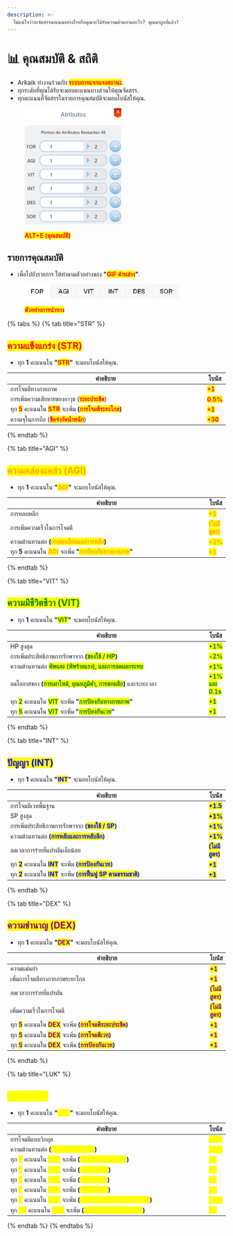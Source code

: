 ```yaml
---
description: >-
  ไม่แน่ใจว่าจะจัดสรรคะแนนอย่างไรหรือคุณจะได้รับความต้านทานอะไร? คุณมาถูกที่แล้ว!
---
```


# 📊 คุณสมบัติ & สถิติ

* Arkaik ทำงานร่วมกับ <mark style="color:red;">**ระบบการแจกแจงสถานะ**</mark>.
* ทุกระดับที่คุณได้รับจะมอบคะแนนบางส่วนให้คุณจัดสรร.
* ทุกคะแนนที่จัดสรรในรายการคุณสมบัติจะมอบโบนัสให้คุณ.

<figure><img src="../.gitbook/assets/44111.png" alt="" width="223"><figcaption><p><mark style="color:red;"><strong>ALT+E (คุณสมบัติ)</strong></mark></p></figcaption></figure>

## **รายการคุณสมบัติ**

* เพื่อไปยังรายการ ให้ทำตามตัวอย่างของ **"**<mark style="color:red;">**GIF ด้านล่าง**</mark>**"**.

<figure><img src="../.gitbook/assets/4441111 (1).gif" alt=""><figcaption><p><mark style="color:red;"><strong>ตัวอย่างการนำทาง</strong></mark></p></figcaption></figure>

{% tabs %}
{% tab title="STR" %}
## <mark style="color:red;">**ความแข็งแกร่ง (STR)**</mark>

* ทุก **1** คะแนนใน **"**<mark style="color:red;">**STR**</mark>**"** จะมอบโบนัสให้คุณ.

<table><thead><tr><th width="512">คำอธิบาย</th><th>โบนัส</th></tr></thead><tbody><tr><td>การโจมตีทางกายภาพ</td><td><mark style="color:red;"><strong>+1</strong></mark></td></tr><tr><td>การเพิ่มความเสียหายของอาวุธ (<mark style="color:red;"><strong>ระยะประชิด</strong></mark>)</td><td><mark style="color:red;"><strong>0.5%</strong></mark></td></tr><tr><td>ทุก <mark style="color:red;"><strong>5</strong></mark> คะแนนใน <mark style="color:red;"><strong>STR</strong></mark> จะเพิ่ม <strong>(</strong><mark style="color:red;"><strong>การโจมตีระยะไกล</strong></mark><strong>)</strong></td><td><mark style="color:red;"><strong>+1</strong></mark></td></tr><tr><td>ความจุในการถือ (<mark style="color:red;"><strong>ขีดจำกัดน้ำหนัก</strong></mark>)</td><td><mark style="color:red;"><strong>+30</strong></mark></td></tr></tbody></table>
{% endtab %}

{% tab title="AGI" %}
## <mark style="color:orange;">**ความคล่องแคล่ว (AGI)**</mark>

* ทุก **1** คะแนนใน **"**<mark style="color:orange;">**AGI**</mark>**"** จะมอบโบนัสให้คุณ.

<table><thead><tr><th width="546">คำอธิบาย</th><th>โบนัส</th></tr></thead><tbody><tr><td>การหลบหลีก</td><td><mark style="color:orange;"><strong>+1</strong></mark></td></tr><tr><td>การเพิ่มความเร็วในการโจมตี</td><td><mark style="color:orange;"><strong>(ไม่มีสูตร)</strong></mark></td></tr><tr><td>ความต้านทานต่อ <strong>(</strong><mark style="color:orange;"><strong>การตกเลือดและการหลับ</strong></mark><strong>)</strong></td><td><mark style="color:orange;"><strong>+1%</strong></mark></td></tr><tr><td>ทุก <strong>5</strong> คะแนนใน <mark style="color:orange;"><strong>AGI</strong></mark> จะเพิ่ม <strong>"</strong><mark style="color:orange;"><strong>การป้องกันทางกายภาพ</strong></mark><strong>"</strong></td><td><mark style="color:orange;"><strong>+1</strong></mark></td></tr></tbody></table>
{% endtab %}

{% tab title="VIT" %}
## <mark style="color:green;">**ความมีชีวิตชีวา (VIT)**</mark>

* ทุก **1** คะแนนใน **"**<mark style="color:green;">**VIT**</mark>**"** จะมอบโบนัสให้คุณ.

<table><thead><tr><th width="544">คำอธิบาย</th><th>โบนัส</th></tr></thead><tbody><tr><td>HP สูงสุด</td><td><mark style="color:green;"><strong>+1%</strong></mark></td></tr><tr><td>การเพิ่มประสิทธิภาพการรักษาจาก <strong>(</strong><mark style="color:green;"><strong>ของใช้ / HP</strong></mark><strong>)</strong></td><td><mark style="color:green;">+<strong>2%</strong></mark></td></tr><tr><td>ความต้านทานต่อ <mark style="color:green;"><strong>พิษและ (พิษร้ายแรง), และการลดผลกระทบ</strong></mark></td><td><mark style="color:green;"><strong>+1%</strong></mark></td></tr><tr><td>ลดโอกาสของ <strong>(</strong><mark style="color:green;"><strong>การเผาไหม้, อุณหภูมิต่ำ, การตกผลึก</strong></mark><strong>)</strong> และระยะเวลา</td><td><mark style="color:green;"><strong>+1% และ 0.1s</strong></mark></td></tr><tr><td>ทุก <mark style="color:green;"><strong>2</strong></mark> คะแนนใน <mark style="color:green;"><strong>VIT</strong></mark> จะเพิ่ม <strong>"</strong><mark style="color:green;"><strong>การป้องกันทางกายภาพ</strong></mark><strong>"</strong></td><td><mark style="color:green;"><strong>+1</strong></mark></td></tr><tr><td>ทุก <mark style="color:green;"><strong>5</strong></mark> คะแนนใน <mark style="color:green;"><strong>VIT</strong></mark> จะเพิ่ม <strong>"</strong><mark style="color:green;"><strong>การป้องกันเวท</strong></mark><strong>"</strong></td><td><mark style="color:green;"><strong>+1</strong></mark></td></tr></tbody></table>
{% endtab %}

{% tab title="INT" %}
## <mark style="color:blue;">**ปัญญา (INT)**</mark>

* ทุก **1** คะแนนใน **"**<mark style="color:blue;">**INT**</mark>**"** จะมอบโบนัสให้คุณ.

<table><thead><tr><th width="546">คำอธิบาย</th><th>โบนัส</th></tr></thead><tbody><tr><td>การโจมตีเวทพื้นฐาน</td><td><mark style="color:blue;"><strong>+1.5</strong></mark></td></tr><tr><td>SP สูงสุด</td><td><mark style="color:blue;"><strong>+1%</strong></mark></td></tr><tr><td>การเพิ่มประสิทธิภาพการรักษาจาก <strong>(</strong><mark style="color:blue;"><strong>ของใช้ / SP</strong></mark><strong>)</strong></td><td><mark style="color:blue;"><strong>+1%</strong></mark></td></tr><tr><td>ความต้านทานต่อ <strong>(</strong><mark style="color:blue;"><strong>การหลับและการหลับลึก</strong></mark><strong>)</strong></td><td><mark style="color:blue;"><strong>+1%</strong></mark></td></tr><tr><td>ลดเวลาการร่ายที่แปรผันเล็กน้อย</td><td><mark style="color:blue;"><strong>(ไม่มีสูตร)</strong></mark></td></tr><tr><td>ทุก <mark style="color:blue;"><strong>2</strong></mark> คะแนนใน <mark style="color:blue;"><strong>INT</strong></mark> จะเพิ่ม <strong>(</strong><mark style="color:blue;"><strong>การป้องกันเวท</strong></mark><strong>)</strong></td><td><mark style="color:blue;"><strong>+1</strong></mark></td></tr><tr><td>ทุก <mark style="color:blue;"><strong>2</strong></mark> คะแนนใน <mark style="color:blue;"><strong>INT</strong></mark> จะเพิ่ม <strong>(</strong><mark style="color:blue;"><strong>การฟื้นฟู SP ตามธรรมชาติ</strong></mark><strong>)</strong></td><td><mark style="color:blue;"><strong>+1</strong></mark></td></tr></tbody></table>
{% endtab %}

{% tab title="DEX" %}
## <mark style="color:purple;">**ความชำนาญ (DEX)**</mark>

* ทุก **1** คะแนนใน **"**<mark style="color:purple;">**DEX**</mark>**"** จะมอบโบนัสให้คุณ.

<table><thead><tr><th width="546">คำอธิบาย</th><th>โบนัส</th></tr></thead><tbody><tr><td>ความแม่นยำ</td><td><mark style="color:purple;"><strong>+1</strong></mark></td></tr><tr><td>เพิ่มการโจมตีทางกายภาพระยะไกล</td><td><mark style="color:purple;"><strong>+1</strong></mark></td></tr><tr><td>ลดเวลาการร่ายที่แปรผัน</td><td><mark style="color:purple;"><strong>(ไม่มีสูตร)</strong></mark></td></tr><tr><td>เพิ่มความเร็วในการโจมตี</td><td><mark style="color:purple;"><strong>(ไม่มีสูตร)</strong></mark></td></tr><tr><td>ทุก <mark style="color:purple;"><strong>5</strong></mark> คะแนนใน <mark style="color:purple;"><strong>DEX</strong></mark> จะเพิ่ม <strong>(</strong><mark style="color:purple;"><strong>การโจมตีระยะประชิด</strong></mark><strong>)</strong></td><td><mark style="color:purple;"><strong>+1</strong></mark></td></tr><tr><td>ทุก <mark style="color:purple;"><strong>5</strong></mark> คะแนนใน <mark style="color:purple;"><strong>DEX</strong></mark> จะเพิ่ม <strong>(</strong><mark style="color:purple;"><strong>การโจมตีเวท</strong></mark><strong>)</strong></td><td><mark style="color:purple;"><strong>+1</strong></mark></td></tr><tr><td>ทุก <mark style="color:purple;"><strong>5</strong></mark> คะแนนใน <mark style="color:purple;"><strong>DEX</strong></mark> จะเพิ่ม <strong>(</strong><mark style="color:purple;"><strong>การป้องกันเวท</strong></mark><strong>)</strong></td><td><mark style="color:purple;"><strong>+1</strong></mark></td></tr></tbody></table>
{% endtab %}

{% tab title="LUK" %}
## <mark style="color:yellow;">**โชค (LUK)**</mark>

* ทุก **1** คะแนนใน **"**<mark style="color:yellow;">**LUK**</mark>**"** จะมอบโบนัสให้คุณ.

<table><thead><tr><th width="546">คำอธิบาย</th><th>โบนัส</th></tr></thead><tbody><tr><td>การโจมตีแบบวิกฤต</td><td><mark style="color:yellow;"><strong>+0.3</strong></mark></td></tr><tr><td>ความต้านทานต่อ <strong>(</strong><mark style="color:yellow;"><strong>คำสาปและการสะกด</strong></mark><strong>)</strong></td><td><mark style="color:yellow;"><strong>+1%</strong></mark></td></tr><tr><td>ทุก <mark style="color:yellow;"><strong>3</strong></mark> คะแนนใน <mark style="color:yellow;"><strong>LUK</strong></mark> จะเพิ่ม <strong>(</strong><mark style="color:yellow;"><strong>การโจมตีทางกายภาพ</strong></mark><strong>)</strong></td><td><mark style="color:yellow;"><strong>+1</strong></mark></td></tr><tr><td>ทุก <mark style="color:yellow;"><strong>3</strong></mark> คะแนนใน <mark style="color:yellow;"><strong>LUK</strong></mark> จะเพิ่ม <strong>(</strong><mark style="color:yellow;"><strong>การโจมตีเวท</strong></mark><strong>)</strong></td><td><mark style="color:yellow;"><strong>+1</strong></mark></td></tr><tr><td>ทุก <mark style="color:yellow;"><strong>3</strong></mark> คะแนนใน <mark style="color:yellow;"><strong>LUK</strong></mark> จะเพิ่ม <strong>(</strong><mark style="color:yellow;"><strong>ความแม่นยำ</strong></mark><strong>)</strong></td><td><mark style="color:yellow;"><strong>+1</strong></mark></td></tr><tr><td>ทุก <mark style="color:yellow;"><strong>3</strong></mark> คะแนนใน <mark style="color:yellow;"><strong>LUK</strong></mark> จะเพิ่ม <strong>(</strong><mark style="color:yellow;"><strong>การหลบหลีก</strong></mark><strong>)</strong></td><td><mark style="color:yellow;"><strong>+1</strong></mark></td></tr><tr><td>ทุก <mark style="color:yellow;"><strong>5</strong></mark> คะแนนใน <mark style="color:yellow;"><strong>LUK</strong></mark> จะเพิ่ม <strong>(</strong><mark style="color:yellow;"><strong>ความต้านทานต่อการโจมตีวิกฤต</strong></mark><strong>)</strong></td><td><mark style="color:yellow;"><strong>+1%</strong></mark></td></tr><tr><td>ทุก <mark style="color:yellow;"><strong>10</strong></mark> คะแนนใน <mark style="color:yellow;"><strong>LUK</strong></mark> จะเพิ่ม <strong>(</strong><mark style="color:yellow;"><strong>การหลบหลีกที่สมบูรณ์แบบ</strong></mark><strong>)</strong></td><td><mark style="color:yellow;"><strong>+1</strong></mark></td></tr></tbody></table>
{% endtab %}
{% endtabs %}